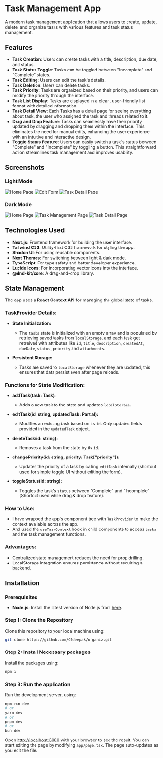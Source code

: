 # Task Management App

A modern task management application that allows users to create, update, delete, and organize tasks with various features and task status management.

## Features

- **Task Creation**: Users can create tasks with a title, description, due date, and status.
- **Task Status Toggle**: Tasks can be toggled between "Incomplete" and "Complete" states.
- **Task Editing**: Users can edit the task's details.
- **Task Deletion**: Users can delete tasks.
- **Task Priority**: Tasks are organized based on their priority, and users can modify the priority through the interface.
- **Task List Display**: Tasks are displayed in a clean, user-friendly list format with detailed information.
- **Task Detail View**: Each Tasks has a detail page for seeing everything about task, the user who assigned the task and threads related to it.
- **Drag and Drop Feature**: Tasks can seamlessly have their priority updated by dragging and dropping them within the interface. This eliminates the need for manual edits, enhancing the user experience with an intuitive and interactive design.
- **Toggle Status Feature**: Users can easily switch a task's status between "Complete" and "Incomplete" by toggling a button. This straightforward action streamlines task management and improves usability.

## Screenshots

### Light Mode

![Home Page](./public/img/l1.png)
![Edit Form](./public/img/l2.png)
![Task Detail Page](./public/img/l3.png)

### Dark Mode

![Home Page](./public/img/d1.png)
![Task Management Page](./public/img/d2.png)
![Task Detail Page](./public/img/d3.png)

## Technologies Used

- **Next.js**: Frontend framework for building the user interface.
- **Tailwind CSS**: Utility-first CSS framework for styling the app.
- **Shadcn UI**: For using reusable components.
- **Next Themes**: For switching between light & dark mode.
- **TypeScript**: For type safety and better developer experience.
- **Lucide Icons**: For incorporating vector icons into the interface.
- **@dnd-kit/core**: A drag-and-drop library.

## State Management

The app uses a **React Context API** for managing the global state of tasks.

### TaskProvider Details:

- **State Initialization:**

  - The `tasks` state is initialized with an empty array and is populated by retrieving saved tasks from `localStorage`, and each task get retreived with attributes like `id`, `title`, `description`, `createdAt`, `dueDate`, `status`, `priority` and `attachments`.

- **Persistent Storage:**
  - Tasks are saved to `localStorage` whenever they are updated, this ensures that data persist even after page reloads.

### Functions for State Modification:

- **addTask(task: Task):**

  - Adds a new task to the state and updates `localStorage`.

- **editTask(id: string, updatedTask: Partial<Task>):**

  - Modifies an existing task based on its `id`. Only updates fields provided in the `updatedTask` object.

- **deleteTask(id: string):**

  - Removes a task from the state by its `id`.

- **changePriority(id: string, priority: Task["priority"]):**

  - Updates the priority of a task by calling `editTask` internally (shortcut used for simple toggle UI without editing the form).

- **toggleStatus(id: string):**

  - Toggles the task's `status` between "Complete" and "Incomplete" (Shortcut used while drag & drop feature).

### How to Use:

- I have wrapped the app's component tree with `TaskProvider` to make the context available across the app.
- And used the `useTaskContext` hook in child components to access `tasks` and the task management functions.

### Advantages:

- Centralized state management reduces the need for prop drilling.
- LocalStorage integration ensures persistence without requiring a backend.

## Installation

### Prerequisites

- **Node.js**: Install the latest version of Node.js from [here](https://nodejs.org/).

### Step 1: Clone the Repository

Clone this repository to your local machine using:

```bash
git clone https://github.com/C0deepak/organiz.git
```

### Step 2: Install Necessary packages

Install the packages using:

```bash
npm i
```

### Step 3: Run the application

Run the development server, using:

```bash
npm run dev
# or
yarn dev
# or
pnpm dev
# or
bun dev
```

Open [http://localhost:3000](http://localhost:3000) with your browser to see the result.
You can start editing the page by modifying `app/page.tsx`. The page auto-updates as you edit the file.
